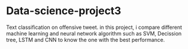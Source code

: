 # Data-science-project3

Text classification on offensive tweet.
in this project, i compare different machine learning and neural network algorithm
such as SVM, Decission tree, LSTM and CNN to know the one with the best performance.
